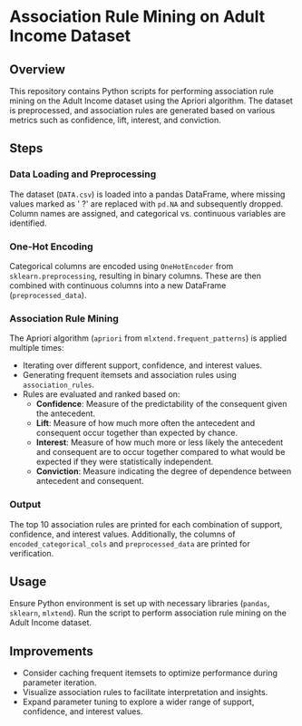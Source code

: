 # Association Rule Mining on Adult Income Dataset

## Overview

This repository contains Python scripts for performing association rule mining on the Adult Income dataset using the Apriori algorithm. The dataset is preprocessed, and association rules are generated based on various metrics such as confidence, lift, interest, and conviction.

## Steps

### Data Loading and Preprocessing

The dataset (`DATA.csv`) is loaded into a pandas DataFrame, where missing values marked as ' ?' are replaced with `pd.NA` and subsequently dropped. Column names are assigned, and categorical vs. continuous variables are identified.

### One-Hot Encoding

Categorical columns are encoded using `OneHotEncoder` from `sklearn.preprocessing`, resulting in binary columns. These are then combined with continuous columns into a new DataFrame (`preprocessed_data`).

### Association Rule Mining

The Apriori algorithm (`apriori` from `mlxtend.frequent_patterns`) is applied multiple times:
- Iterating over different support, confidence, and interest values.
- Generating frequent itemsets and association rules using `association_rules`.
- Rules are evaluated and ranked based on:
  - **Confidence**: Measure of the predictability of the consequent given the antecedent.
  - **Lift**: Measure of how much more often the antecedent and consequent occur together than expected by chance.
  - **Interest**: Measure of how much more or less likely the antecedent and consequent are to occur together compared to what would be expected if they were statistically independent.
  - **Conviction**: Measure indicating the degree of dependence between antecedent and consequent.

### Output

The top 10 association rules are printed for each combination of support, confidence, and interest values. Additionally, the columns of `encoded_categorical_cols` and `preprocessed_data` are printed for verification.

## Usage

Ensure Python environment is set up with necessary libraries (`pandas`, `sklearn`, `mlxtend`). Run the script to perform association rule mining on the Adult Income dataset.

## Improvements

- Consider caching frequent itemsets to optimize performance during parameter iteration.
- Visualize association rules to facilitate interpretation and insights.
- Expand parameter tuning to explore a wider range of support, confidence, and interest values.

